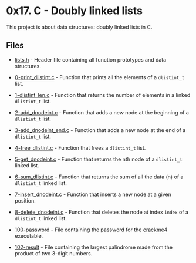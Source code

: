 # 0x17. C - Doubly linked lists

This project is about data structures: doubly linked lists in C.

## Files

- [lists.h](./lists.h) - Header file containing all function prototypes and data structures.

- [0-print_dlistint.c](./0-print_dlistint.c) - Function that prints all the elements of a `dlistint_t` list.

- [1-dlistint_len.c](./1-dlistint_len.c) - Function that returns the number of elements in a linked `dlistint_t` list.

- [2-add_dnodeint.c](./2-add_dnodeint.c) - Function that adds a new node at the beginning of a `dlistint_t` list.

- [3-add_dnodeint_end.c](./3-add_dnodeint_end.c) - Function that adds a new node at the end of a `dlistint_t` list.

- [4-free_dlistint.c](./4-free_dlistint.c) - Function that frees a `dlistint_t` list.

- [5-get_dnodeint.c](./5-get_dnodeint.c) - Function that returns the nth node of a `dlistint_t` linked list.

- [6-sum_dlistint.c](./6-sum_dlistint.c) - Function that returns the sum of all the data (n) of a `dlistint_t` linked list.

- [7-insert_dnodeint.c](./7-insert_dnodeint.c) - Function that inserts a new node at a given position.

- [8-delete_dnodeint.c](./8-delete_dnodeint.c) - Function that deletes the node at index `index` of a `dlistint_t` linked list.

- [100-password](./100-password) - File containing the password for the [crackme4](https://github.com/holbertonschool/0x17.c/blob/master/crackme4) executable.

- [102-result](./102-result) - File containing the largest palindrome made from the product of two 3-digit numbers.